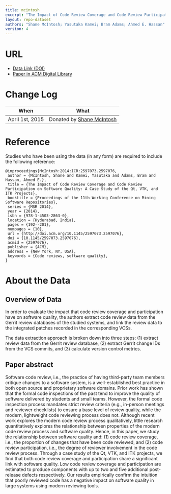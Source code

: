 ```yaml
---
title: mcintosh
excerpt: "The Impact of Code Review Coverage and Code Review Participation on Software Quality: A Case Study of the Qt, VTK, and ITK Projects"
layout: repo-dataset
authors: "Shane McIntosh; Yasutaka Kamei; Bram Adams; Ahmed E. Hassan"
version: 4
---
```


# URL

* [Data Link (DOI)](https://doi.org/10.5281/zenodo.439593)
* [Paper in ACM Digital Library](http://dl.acm.org/citation.cfm?id=2597076)

# Change Log

When | What
---- | ----
April 1st, 2015 | Donated by [Shane McIntosh](/repo/people/data-donors/promise4.html)

# Reference

Studies who have been using the data (in any form) are required to include the following reference:

```
@inproceedings{McIntosh:2014:ICR:2597073.2597076,
 author = {McIntosh, Shane and Kamei, Yasutaka and Adams, Bram and Hassan, Ahmed E.},
 title = {The Impact of Code Review Coverage and Code Review Participation on Software Quality: A Case Study of the Qt, VTK, and ITK Projects},
 booktitle = {Proceedings of the 11th Working Conference on Mining Software Repositories},
 series = {MSR 2014},
 year = {2014},
 isbn = {978-1-4503-2863-0},
 location = {Hyderabad, India},
 pages = {192--201},
 numpages = {10},
 url = {http://doi.acm.org/10.1145/2597073.2597076},
 doi = {10.1145/2597073.2597076},
 acmid = {2597076},
 publisher = {ACM},
 address = {New York, NY, USA},
 keywords = {Code reviews, software quality},
}
```

# About the Data

## Overview of Data

In order to evaluate the impact that code review coverage and participation have on software quality, the authors extract code review data from the Gerrit review databases of the studied systems, and link the review data to the integrated patches recorded in the corresponding VCSs.

The data extraction approach is broken down into three steps: (1) extract review data from the Gerrit review database, (2) extract Gerrit change IDs from the VCS commits, and (3) calculate version control metrics.

## Paper abstract

Software code review, i.e., the practice of having third-party team members critique changes to a
software system, is a well-established best practice in both open source and proprietary software
domains. Prior work has shown that the formal code inspections of the past tend to improve the
quality of software delivered by students and small teams. However, the formal code inspection
process mandates strict review criteria (e.g., in-person meetings and reviewer checklists) to
ensure a base level of review quality, while the modern, lightweight code reviewing process does
not. Although recent work explores the modern code review process qualitatively, little research
quantitatively explores the relationship between properties of the modern code review process and
software quality. Hence, in this paper, we study the relationship between software quality and:
(1) code review coverage, i.e., the proportion of changes that have been code reviewed, and (2)
code review participation, i.e., the degree of reviewer involvement in the code review process.
Through a case study of the Qt, VTK, and ITK projects, we find that both code review coverage
and participation share a significant link with software quality. Low code review coverage and
participation are estimated to produce components with up to two and five additional post-release
defects respectively. Our results empirically confirm the intuition that poorly reviewed code
has a negative impact on software quality in large systems using modern reviewing tools.
